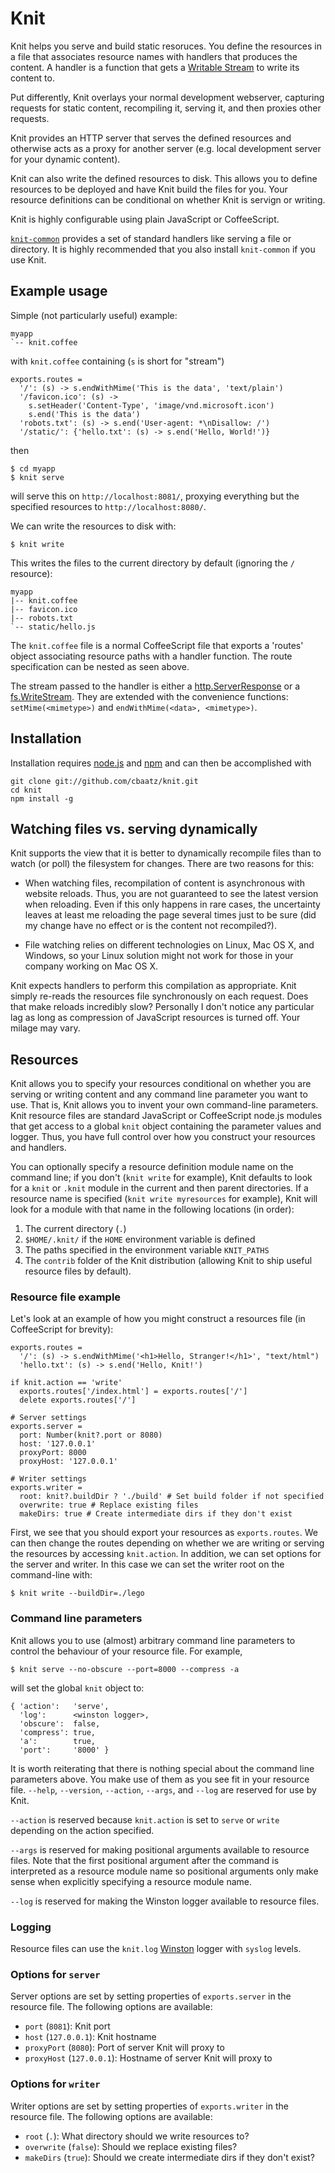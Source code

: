 Knit
====

Knit helps you serve and build static resoruces. You define the
resources in a file that associates resource names with handlers
that produces the content. A handler is a function that gets a
[Writable
Stream](http://nodejs.org/docs/latest/api/streams.html#writable_Stream)
to write its content to.

Put differently, Knit overlays your normal development webserver,
capturing requests for static content, recompiling it, serving it, and
then proxies other requests.

Knit provides an HTTP server that serves the defined resources and
otherwise acts as a proxy for another server (e.g. local development
server for your dynamic content).

Knit can also write the defined resources to disk. This allows you to
define resources to be deployed and have Knit build the files for
you. Your resource definitions can be conditional on whether Knit is
servign or writing.

Knit is highly configurable using plain JavaScript or CoffeeScript.

[`knit-common`](https://github.com/cbaatz/knit-common) provides a set
of standard handlers like serving a file or directory. It is highly
recommended that you also install `knit-common` if you use Knit.

Example usage
-------------

Simple (not particularly useful) example:

    myapp
    `-- knit.coffee

with `knit.coffee` containing (`s` is short for "stream")

    exports.routes =
      '/': (s) -> s.endWithMime('This is the data', 'text/plain')
      '/favicon.ico': (s) ->
        s.setHeader('Content-Type', 'image/vnd.microsoft.icon')
        s.end('This is the data')
      'robots.txt': (s) -> s.end('User-agent: *\nDisallow: /')
      '/static/': {'hello.txt': (s) -> s.end('Hello, World!')}

then

    $ cd myapp
    $ knit serve

will serve this on `http://localhost:8081/`, proxying everything but
the specified resources to `http://localhost:8080/`.

We can write the resources to disk with:

    $ knit write

This writes the files to the current directory by default (ignoring
the `/` resource):

    myapp
    |-- knit.coffee
    |-- favicon.ico
    |-- robots.txt
    `-- static/hello.js

The `knit.coffee` file is a normal CoffeeScript file that exports a
'routes' object associating resource paths with a handler
function. The route specification can be nested as seen above.

The stream passed to the handler is either a
[http.ServerResponse](http://nodejs.org/docs/latest/api/http.html#http.ServerResponse)
or a
[fs.WriteStream](http://nodejs.org/docs/latest/api/fs.html#fs.WriteStream). They
are extended with the convenience functions: `setMime(<mimetype>)` and
`endWithMime(<data>, <mimetype>)`.

Installation
------------

Installation requires
[node.js](https://github.com/joyent/node/wiki/Installation) and
[npm](http://npmjs.org/) and can then be accomplished with

    git clone git://github.com/cbaatz/knit.git
    cd knit
    npm install -g

Watching files vs. serving dynamically
--------------------------------------

Knit supports the view that it is better to dynamically recompile
files than to watch (or poll) the filesystem for changes. There are
two reasons for this:

* When watching files, recompilation of content is asynchronous with
website reloads. Thus, you are not guaranteed to see the latest
version when reloading. Even if this only happens in rare cases, the
uncertainty leaves at least me reloading the page several times just
to be sure (did my change have no effect or is the content not
recompiled?).

* File watching relies on different technologies on Linux, Mac OS X,
and Windows, so your Linux solution might not work for those in your
company working on Mac OS X.

Knit expects handlers to perform this compilation as appropriate.
Knit simply re-reads the resources file synchronously on each
request. Does that make reloads incredibly slow? Personally I don't
notice any particular lag as long as compression of JavaScript
resources is turned off. Your milage may vary.

Resources
---------

Knit allows you to specify your resources conditional on whether you
are serving or writing content and any command line parameter you want
to use. That is, Knit allows you to invent your own command-line
parameters. Knit resource files are standard JavaScript or
CoffeeScript node.js modules that get access to a global `knit` object
containing the parameter values and logger. Thus, you have full
control over how you construct your resources and handlers.

You can optionally specify a resource definition module name on the
command line; if you don't (`knit write` for example), Knit defaults
to look for a `knit` or `.knit` module in the current and then parent
directories. If a resource name is specified (`knit write myresources`
for example), Knit will look for a module with that name in the
following locations (in order):

1. The current directory (`.`)
2. `$HOME/.knit/` if the `HOME` environment variable is defined
3. The paths specified in the environment variable `KNIT_PATHS`
4. The `contrib` folder of the Knit distribution (allowing Knit to
   ship useful resource files by default).

### Resource file example

Let's look at an example of how you might construct a resources file
(in CoffeeScript for brevity):

    exports.routes =
      '/': (s) -> s.endWithMime('<h1>Hello, Stranger!</h1>', "text/html")
      'hello.txt': (s) -> s.end('Hello, Knit!')

    if knit.action == 'write'
      exports.routes['/index.html'] = exports.routes['/']
      delete exports.routes['/']

    # Server settings
    exports.server =
      port: Number(knit?.port or 8080)
      host: '127.0.0.1'
      proxyPort: 8000
      proxyHost: '127.0.0.1'

    # Writer settings
    exports.writer =
      root: knit?.buildDir ? './build' # Set build folder if not specified
      overwrite: true # Replace existing files
      makeDirs: true # Create intermediate dirs if they don't exist

First, we see that you should export your resources as
`exports.routes`. We can then change the routes depending on whether
we are writing or serving the resources by accessing `knit.action`. In
addition, we can set options for the server and writer. In this case
we can set the writer root on the command-line with:

    $ knit write --buildDir=./lego

### Command line parameters

Knit allows you to use (almost) arbitrary command line parameters to
control the behaviour of your resource file. For example,

    $ knit serve --no-obscure --port=8000 --compress -a

will set the global `knit` object to:

    { 'action':   'serve',
      'log':      <winston logger>,
      'obscure':  false,
      'compress': true,
      'a':        true,
      'port':     '8000' }

It is worth reiterating that there is nothing special about the
command line parameters above. You make use of them as you see fit in
your resource file. `--help`, `--version`, `--action`, `--args`, and
`--log` are reserved for use by Knit.

`--action` is reserved because `knit.action` is set to `serve` or
`write` depending on the action specified.

`--args` is reserved for making positional arguments available to
resource files. Note that the first positional argument after the
command is interpreted as a resource module name so positional
arguments only make sense when explicitly specifying a resource module
name.

`--log` is reserved for making the Winston logger available to
resource files.

### Logging

Resource files can use the `knit.log`
[Winston](https://github.com/flatiron/winston) logger with `syslog`
levels.

 ### Options for `server`

Server options are set by setting properties of `exports.server` in
the resource file. The following options are available:

* `port` (`8081`): Knit port
* `host` (`127.0.0.1`): Knit hostname
* `proxyPort` (`8080`): Port of server Knit will proxy to
* `proxyHost` (`127.0.0.1`): Hostname of server Knit will proxy to

### Options for `writer`

Writer options are set by setting properties of `exports.writer` in
the resource file. The following options are available:

* `root` (`.`): What directory should we write resources to?
* `overwrite` (`false`): Should we replace existing files?
* `makeDirs` (`true`): Should we create intermediate dirs if they don't exist?
